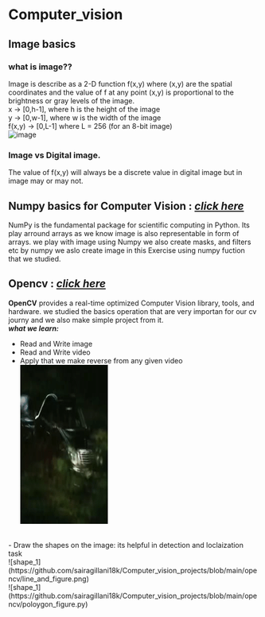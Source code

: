 # Computer_vision
## Image basics
### what is image??
Image is describe as a 2-D function f(x,y) where (x,y)
are the spatial coordinates and the value of f at any point (x,y)
is proportional to the brightness or gray levels of the image.
<br/> x -> [0,h-1], where h is the height of the image
<br/> y -> [0,w-1], where w is the width of the image
<br/> f(x,y) -> [0,L-1] where L = 256 (for an 8-bit image)
<br/>
![image](https://sites.google.com/a/online.sch.im/computing-at-snhs/_/rsrc/1437054062818/curriculum/computer-science/theory/3-year-7-graphic-processing/binary-images-1/8bytes.png?height=154&width=320)
### Image vs Digital image.
The value of f(x,y) will always be a discrete value in digital image but in image may or may not.

## Numpy basics for Computer Vision :  [*click here*](https://github.com/sairagillani18k/Computer_vision_projects/tree/main/Numpy_for_cv/)


NumPy is the fundamental package for scientific computing in Python.
Its play arround arrays as we know image is also representable in form of arrays.
we play with image using Numpy we also create masks, and filters etc by numpy we aslo create image in this Exercise using numpy fuction that we studied.

## Opencv : [*click here*](https://github.com/sairagillani18k/Computer_vision_projects/tree/main/opencv/)
**OpenCV** provides a real-time optimized Computer Vision library, tools, and hardware.
we studied the basics operation that are very importan for our cv journy and we also make simple project from it.
<br/>
***what we learn:***
- Read and Write image
- Read and Write video
- Apply that we make reverse from any given video <br/>
![reverse video](https://github.com/sairagillani18k/Computer_vision_projects/blob/main/opencv/reversed_video.gif)
<br/>
- Draw the shapes on the image: its helpful in detection and loclaization task
<br/>
![shape_1](https://github.com/sairagillani18k/Computer_vision_projects/blob/main/opencv/line_and_figure.png)
<br/>
![shape_1](https://github.com/sairagillani18k/Computer_vision_projects/blob/main/opencv/poloygon_figure.py)
